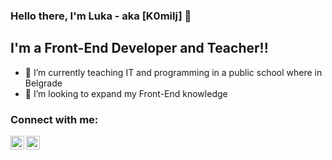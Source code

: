 ### Hello there, I'm Luka - aka [K0milj] 👋 

## I'm a Front-End Developer and Teacher!!

- 🌱 I’m currently teaching IT and programming in a public school where in Belgrade
- 👯 I’m looking to expand my Front-End knowledge

### Connect with me:

[<img align="left" alt="codeSTACKr | LinkedIn" width="22px" src="https://cdn.jsdelivr.net/npm/simple-icons@v3/icons/linkedin.svg" />][linkedin]
[<img align="left" alt="codeSTACKr | Instagram" width="22px" src="https://cdn.jsdelivr.net/npm/simple-icons@v3/icons/instagram.svg" />][instagram]

<br />

[instagram]: https://www.instagram.com/k0milj/
[linkedin]: https://www.linkedin.com/in/luka-miljkovic1998/

